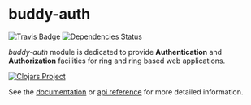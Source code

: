 # buddy-auth

[![Travis Badge](https://img.shields.io/travis/funcool/buddy-auth.svg?style=flat)](https://travis-ci.org/funcool/buddy-auth "Travis Badge")
[![Dependencies Status](http://jarkeeper.com/funcool/buddy-auth/status.svg)](http://jarkeeper.com/funcool/buddy-auth)

*buddy-auth* module is dedicated to provide **Authentication** and **Authorization** facilities
for ring and ring based web applications.

[![Clojars Project](http://clojars.org/buddy/buddy-auth/latest-version.svg)](http://clojars.org/buddy/buddy-auth)

See the [documentation](https://funcool.github.io/buddy-auth/latest/) or
[api reference](https://funcool.github.io/buddy-auth/latest/api/) for more detailed
information.
